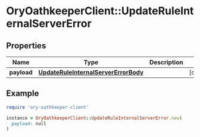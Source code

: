 # OryOathkeeperClient::UpdateRuleInternalServerError

## Properties

| Name | Type | Description | Notes |
| ---- | ---- | ----------- | ----- |
| **payload** | [**UpdateRuleInternalServerErrorBody**](UpdateRuleInternalServerErrorBody.md) |  | [optional] |

## Example

```ruby
require 'ory-oathkeeper-client'

instance = OryOathkeeperClient::UpdateRuleInternalServerError.new(
  payload: null
)
```

